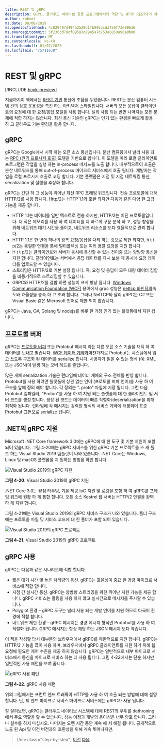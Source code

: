 ```yaml
---
title: REST 및 gRPC
description: GRPC, 클라우드 네이티브 응용 프로그램에서의 역할 및 HTTP REST와의 차이점에 대해 알아봅니다.
author: robvet
ms.date: 09/08/2019
ms.openlocfilehash: 4c829407d494a3529d1fb9953cd3f56f73e90636
ms.sourcegitcommit: 5f236cd78cf09593c8945a7d753e0850e96a0b80
ms.translationtype: MT
ms.contentlocale: ko-KR
ms.lasthandoff: 01/07/2020
ms.locfileid: "75711638"
---
```

# <a name="rest-and-grpc"></a>REST 및 gRPC

[!INCLUDE [book-preview](../../../includes/book-preview.md)]

지금까지이 책에서는 [REST 기반](https://docs.microsoft.com/azure/architecture/best-practices/api-design) 통신에 초점을 두었습니다. REST는 분산 컴퓨터 시스템 간의 상호 운용성을 촉진 하는 아키텍처 스타일입니다. 서버의 모든 응답이 클라이언트의 요청에 대 한 요청/응답 모델을 사용 합니다. 널리 사용 되는 반면 나머지는 모든 문제에 적합 하지는 않습니다. 최신 통신 기술인 gRPC는 인기 있는 환경을 빠르게 활용 하 고 클라우드 기본 환경을 활용 합니다.

## <a name="grpc"></a>gRPC

gRPC는 Google에서 시작 하는 오픈 소스 통신입니다. 분산 컴퓨팅에서 널리 사용 되는 [RPC (원격 프로시저 호출)](https://en.wikipedia.org/wiki/Remote_procedure_call) 모델을 기반으로 합니다. 이 모델을 따라 로컬 클라이언트 프로그램은 작업을 실행 하는 in-process 메서드를 노출 합니다. 내부적으로이 호출은 분산 네트워크를 통해 out-of-process 마이크로 서비스에서 호출 됩니다. 개발자는 작업을 로컬 프로시저 호출로 코딩 합니다. 기본 플랫폼은 지점 및 지점 네트워킹 통신, serialization 및 실행을 추상화 합니다.

gRPC는 간단 하 고 성능이 뛰어난 최신 RPC 프레임 워크입니다. 전송 프로토콜에 대해 HTTP/2를 사용 합니다. Http/2는 HTTP 1.1와 호환 되지만 다음과 같은 다양 한 고급 기능을 제공 합니다.

- HTTP 1.1는 데이터를 일반 텍스트로 전송 하지만, HTTP/2는 이진 프로토콜입니다. 더 작은 메모리를 사용 하 여 데이터를 더 빠르게 구문 분석 하 고, 성능 향상을 위해 네트워크 대기 시간을 줄이고, 네트워크 리소스를 보다 효율적으로 관리 합니다.
- HTTP 1.1은 한 번에 하나의 왕복 요청/응답을 처리 하는 것으로 제한 되지만, h t t p/2는 동일한 연결을 통해 멀티플렉싱 또는 여러 병렬 요청을 지원 합니다.
- H t t p/2는 클라이언트와 서버가 동시에 통신할 수 있는 전이중 또는 양방향 통신을 지원 합니다. 클라이언트는 서버에서 응답 데이터를 다시 보낼 때 동시에 요청 데이터를 업로드할 수 있습니다.
- 스트리밍은 HTTP/2로 기본 설정 됩니다. 즉, 요청 및 응답이 모두 대량 데이터 집합을 비동기적으로 스트리밍할 수 있습니다.
- GRPC와 HTTP/2를 결합 하면 성능이 크게 향상 됩니다. [Windows Communication Foundation (WCF)](https://docs.microsoft.com/dotnet/framework/wcf/whats-wcf) 용어에서 grpc 성능은 [nettcp 바인딩의](https://docs.microsoft.com/dotnet/api/system.servicemodel.nettcpbinding?view=netframework-4.8)속도와 효율성을 충족 하 고 초과 합니다. 그러나 NetTCP와 달리 gRPC는 C# 또는 Visual Basic 같은 Microsoft 언어로 제한 되지 않습니다.

gRPC는 Java, C#, Golang 및 nodejs를 비롯 한 가장 인기 있는 플랫폼에서 지원 됩니다.

## <a name="protocol-buffers"></a>프로토콜 버퍼

gRPC는 [프로토콜 버퍼](https://developers.google.com/protocol-buffers/docs/overview) 또는 Protobuf 메시지 라는 다른 오픈 소스 기술을 채택 하 여 데이터를 보내고 받습니다. [WCF 데이터 계약과](https://docs.microsoft.com/dotnet/framework/wcf/feature-details/using-data-contracts)마찬가지로 Protobuf는 시스템에서 읽고 쓰도록 구조화 된 데이터를 serialize 합니다. 사용자가 읽을 수 있는 형식 (예: XML 또는 JSON)이 발생 하는 오버 헤드를 줄입니다.

많은 개체 serialization 기술은 런타임에 데이터 개체의 구조 전체를 반영 합니다. Protobuf를 사용 하려면 플랫폼에 상관 없는 언어 (프로토콜 버퍼 언어)를 사용 하 여 구조를 앞에 정의 해야 합니다. 각 정의는 ". proto" 파일에 저장 됩니다. 그런 다음 Protobuf 컴파일러, "Proton"를 사용 하 여 지원 되는 플랫폼에 대 한 클라이언트 및 서버 코드를 생성 합니다. 생성 된 코드는 데이터의 빠른 직렬화/deserialization을 위해 최적화 됩니다. 런타임에 각 메시지는 강력한 형식의 서비스 계약에 래핑되어 표준 Protobuf 표현으로 serialize 됩니다.

## <a name="grpc-support-in-net"></a>.NET의 gRPC 지원

Microsoft .NET Core framework 3.0에는 gRPC에 대 한 도구 및 기본 지원이 포함 되어 있습니다. 그림 4-20에는 gRPC 서비스를 위한 gRPC 기본 프로젝트를 스 캐 폴드 하는 Visual Studio 2019 템플릿이 나와 있습니다. .NET Core는 Windows, Linux 및 macOS 플랫폼을 지 원하는 방법을 확인 합니다.

![Visual Studio 2019의 gRPC 지원](./media/visual-studio-2019-grpc-template.png)

**그림 4-20**. Visual Studio 2019의 gRPC 지원

.NET Core 3.0는 끝점 라우팅, 기본 제공 IoC 지원 및 로깅을 포함 하 여 gRPC를 프레임 워크에 원활 하 게 통합 합니다. 오픈 소스 Kestrel 웹 서버는 HTTP/2 연결을 완벽 하 게 지원 합니다.

그림 4-21에는 Visual Studio 2019의 gRPC 서비스 구조가 나와 있습니다. 폴더 구조에는 프로토콜 파일 및 서비스 코드에 대 한 폴더가 포함 되어 있습니다.

![Visual Studio 2019의 gRPC 프로젝트](./media/grpc-project.png  )

**그림 4-21**. Visual Studio 2019의 gRPC 프로젝트

## <a name="grpc-usage"></a>gRPC 사용

gRPC는 다음과 같은 시나리오에 적합 합니다.

- 짧은 대기 시간 및 높은 처리량의 통신. gRPC는 효율성이 중요 한 경량 마이크로 서비스에 적합 합니다.
- 지점 간 실시간 통신. gRPC는 양방향 스트리밍을 위한 뛰어난 지원 기능을 제공 합니다. gRPC 서비스는 폴링을 사용 하지 않고 실시간으로 메시지를 푸시할 수 있습니다.
- Polyglot 환경 – gRPC 도구는 널리 사용 되는 개발 언어를 지원 하므로 다국어 환경에 적합 합니다.
- 네트워크 제한 환경 – gRPC 메시지는 경량 메시지 형식인 Protobuf를 사용 하 여 직렬화 됩니다. GRPC 메시지는 항상 해당 하는 JSON 메시지 보다 작습니다.

이 책을 작성할 당시 대부분의 브라우저에서 gRPC를 제한적으로 지원 합니다. gRPC는 HTTP/2 기능을 많이 사용 하며, 브라우저에서 gRPC 클라이언트를 지원 하기 위해 웹 요청에 필요한 제어 수준을 제공 하지 않습니다. gRPC는 일반적으로 내부 마이크로 서비스에서 통신을 마이크로 서비스 하는 데 사용 됩니다. 그림 4-22에서는 단순 하지만 일반적인 사용 패턴을 보여 줍니다.

![gRPC 사용 패턴](./media/grpc-usage.png)

**그림 4-22**. gRPC 사용 패턴

위의 그림에서는 프런트 엔드 트래픽이 HTTP를 사용 하 여 호출 되는 방법에 대해 설명 합니다. 단, 백 엔드 마이크로 서비스 마이크로 서비스에는 gRPC가 사용 됩니다.

잘 살펴보면, gRPC는 클라우드 네이티브 시스템에 대해 REST의 우위를 dethroning에서 주요 역할을 할 수 있습니다. 성능 이점과 개발의 용이성은 너무 양호 합니다. 그러나 실수를 하지 마십시오. 나머지는 오랜 시간 동안 계속 해 서 해결 됩니다. 공개적으로 노출 된 Api 및 이전 버전과의 호환성을 위해 계속 뛰어나지만.

>[!div class="step-by-step"]
>[이전](service-to-service-communication.md)
>[다음](service-mesh-communication-infrastructure.md)
